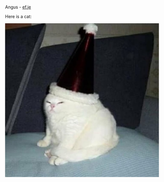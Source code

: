 
Angus - [ef.je](https://ef.je)

Here is a cat:

![CAT](https://github.com/Gaunsessa/Gaunsessa/blob/master/cats/hat.jpg)
